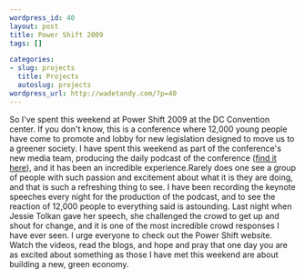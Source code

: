 ```yaml
--- 
wordpress_id: 40
layout: post
title: Power Shift 2009
tags: []

categories: 
- slug: projects
  title: Projects
  autoslug: projects
wordpress_url: http://wadetandy.com/?p=40
---
```

So I've spent this weekend at Power Shift 2009 at the DC Convention center.  If you don't know, this is a conference where 12,000 young people have come to promote and lobby for new legislation designed to move us to a greener society.  I have spent this weekend as part of the conference's new media team, producing the daily podcast of the conference ([find it here](http://www.powershift09.org/mediatools)), and it has been an incredible experience.Rarely does one see a group of people with such passion and excitement about what it is they are doing, and that is such a refreshing thing to see.  I have been recording the keynote speeches every night for the production of the podcast, and to see the reaction of 12,000 people to everything said is astounding.  Last night when Jessie Tolkan gave her speech, she challenged the crowd to get up and shout for change, and it is one of the most incredible crowd responses I have ever seen.  I urge everyone to check out the Power Shift website.  Watch the videos, read the blogs, and hope and pray that one day you are as excited about something as those I have met this weekend are about building a new, green economy.
